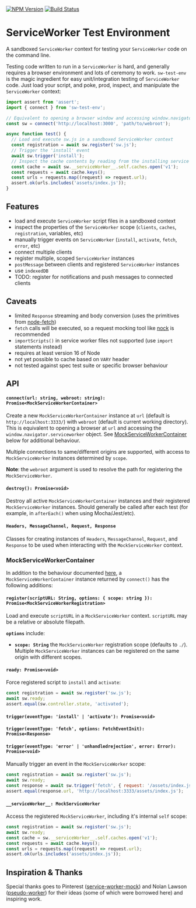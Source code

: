 [![NPM Version](https://img.shields.io/npm/v/sw-test-env.svg?style=flat)](https://npmjs.org/package/sw-test-env)
[![Build Status](https://img.shields.io/travis/popeindustries/sw-test-env.svg?style=flat)](https://github.com/popeindustries/sw-test-env/actions)

# ServiceWorker Test Environment

A sandboxed `ServiceWorker` context for testing your `ServiceWorker` code on the command line.

Testing code written to run in a `ServiceWorker` is hard, and generally requires a browser environment and lots of ceremony to work. `sw-test-env` is the magic ingredient for easy unit/integration testing of `ServiceWorker` code. Just load your script, and poke, prod, inspect, and manipulate the `ServiceWorker` context:

```js
import assert from 'assert';
import { connect } from 'sw-test-env';

// Equivalent to opening a browser window and accessing window.navigator.serviceWorker
const sw = connect('http://localhost:3000', 'path/to/webroot');

async function test() {
  // Load and execute sw.js in a sandboxed ServiceWorker context
  const registration = await sw.register('sw.js');
  // Trigger the 'install' event
  await sw.trigger('install');
  // Inspect the cache contents by reading from the installing service worker's internal scope
  const cache = await sw.__serviceWorker__.self.caches.open('v1');
  const requests = await cache.keys();
  const urls = requests.map((request) => request.url);
  assert.ok(urls.includes('assets/index.js'));
}
```

## Features

- load and execute `ServiceWorker` script files in a sandboxed context
- inspect the properties of the `ServiceWorker` scope (`clients`, `caches`, `registration`, variables, etc)
- manually trigger events on `ServiceWorker` (`install`, `activate`, `fetch`, `error`, etc)
- connect multiple clients
- register multiple, scoped `ServiceWorker` instances
- `postMessage` between clients and registered `ServiceWorker` instances
- use `indexedDB`
- TODO: register for notifications and push messages to connected clients

## Caveats

- limited `Response` streaming and body conversion (uses the primitives from [node-fetch](https://github.com/bitinn/node-fetch))
- `fetch` calls will be executed, so a request mocking tool like [nock](https://github.com/node-nock/nock) is recommended
- `importScripts()` in service worker files not supported (use `import` statements instead)
- requires at least version 16 of Node
- not yet possible to cache based on `VARY` header
- not tested against spec test suite or specific browser behaviour

## API

#### **`connect(url: string, webroot: string): Promise<MockServiceWorkerContainer>`**

Create a new `MockServiceWorkerContainer` instance at `url` (default is `http://localhost:3333/`) with `webroot` (default is current working directory). This is equivalent to opening a browser at `url` and accessing the `window.navigator.serviceworker` object. See [MockServiceWorkerContainer](#mockserviceworkercontainer) below for additional behaviour.

Multiple connections to same/different origins are supported, with access to `MockServiceWorker` instances determined by `scope`.

**Note**: the `webroot` argument is used to resolve the path for registering the `MockServiceWorker`.

#### **`destroy(): Promise<void>`**

Destroy all active `MockServiceWorkerContainer` instances and their registered `MockServiceWorker` instances. Should generally be called after each test (for example, in `afterEach()` when using Mocha/Jest/etc).

#### **`Headers, MessageChannel, Request, Response`**

Classes for creating instances of `Headers`, `MessageChannel`, `Request`, and `Response` to be used when interacting with the `MockServiceWorker` context.

### MockServiceWorkerContainer

In addition to the behaviour documented [here](https://developer.mozilla.org/en-US/docs/Web/API/ServiceWorkerContainer), a `MockServiceWorkerContainer` instance returned by `connect()` has the following additions:

#### **`register(scriptURL: String, options: { scope: string }): Promise<MockServiceWorkerRegistration>`**

Load and execute `scriptURL` in a `MockServiceWorker` context. `scriptURL` may be a relative or absolute filepath.

**`options`** include:

- **`scope: String`** the `MockServiceWorker` registration scope (defaults to `./`). Multiple `MockServiceWorker` instances can be registered on the same origin with different scopes.

#### **`ready: Promise<void>`**

Force registered script to `install` and `activate`:

```js
const registration = await sw.register('sw.js');
await sw.ready;
assert.equal(sw.controller.state, 'activated');
```

#### **`trigger(eventType: 'install' | 'activate'): Promise<void>`**

#### **`trigger(eventType: 'fetch', options: FetchEventInit): Promise<Response>`**

#### **`trigger(eventType: 'error' | 'unhandledrejection', error: Error): Promise<void>`**

Manually trigger an event in the `MockServiceWorker` scope:

```js
const registration = await sw.register('sw.js');
await sw.ready;
const response = await sw.trigger('fetch', { request: '/assets/index.js' });
assert.equal(response.url, 'http://localhost:3333/assets/index.js');
```

#### **`__serviceWorker__: MockServiceWorker`**

Access the registered `MockServiceWorker`, including it's internal `self` scope:

```js
const registration = await sw.register('sw.js');
await sw.ready;
const cache = sw.__serviceWorker__.self.caches.open('v1');
const requests = await cache.keys();
const urls = requests.map((request) => request.url);
assert.ok(urls.includes('assets/index.js'));
```

## Inspiration & Thanks

Special thanks goes to Pinterest ([service-worker-mock](https://github.com/pinterest/service-workers/tree/master/packages/service-worker-mock)) and Nolan Lawson ([pseudo-worker](https://github.com/nolanlawson/pseudo-worker)) for their ideas (some of which were borrowed here) and inspiring work.
